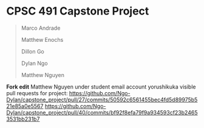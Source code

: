 # CPSC 491 Capstone Project

> Marco Andrade
> 
> Matthew Enochs
> 
> Dillon Go
> 
> Dylan Ngo
> 
> Matthew Nguyen

__Fork edit__
Matthew Nguyen under student email account yorushikuka visible pull requests for project:
https://github.com/Ngo-Dylan/capstone_project/pull/27/commits/50592c6561455bec4fd5d89975b521e85a0e5567
https://github.com/Ngo-Dylan/capstone_project/pull/40/commits/bf92f8efa79f9a934593cf23b24653531bb231b7
